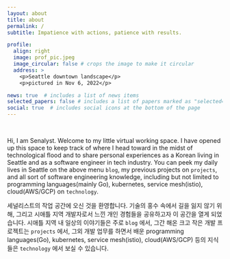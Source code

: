 ```yaml
---
layout: about
title: about
permalink: /
subtitle: Impatience with actions, patience with results.

profile:
  align: right
  image: prof_pic.jpeg
  image_circular: false # crops the image to make it circular
  address: >
    <p>Seattle downtown landscape</p>
    <p>pictured in Nov 6, 2022</p>

news: true  # includes a list of news items
selected_papers: false # includes a list of papers marked as "selected={true}"
social: true  # includes social icons at the bottom of the page
---
```


<br>

Hi, I am Senalyst. Welcome to my little virtual working space. I have opened up this space to keep track of where I head toward in the midst of technological flood and to share personal experiences as a Korean living in Seattle and as a software engineer in tech industry. You can peek my daily lives in Seattle on the above menu `blog`, my previous projects on `projects`, and all sort of software engineering knowledge, including but not limited to programming languages(mainly Go), kubernetes, service mesh(istio), cloud(AWS/GCP) on `technology`.

세널리스트의 작업 공간에 오신 것을 환영합니다. 기술의 홍수 속에서 길을 잃지 않기 위해, 그리고 시애틀 지역 개발자로서 느낀 개인 경험들을 공유하고자 이 공간을 열게 되었습니다. 시애틀 지역 내 일상의 이야기들은 주로 `blog` 에서, 그간 해온 크고 작은 개발 프로젝트는 `projects` 에서, 그외 개발 업무를 하면서 배운 programming languages(Go), kubernetes, service mesh(istio), cloud(AWS/GCP) 등의 지식들은 `technology` 에서 보실 수 있습니다.

<!-- Write your biography here. Tell the world about yourself. Link to your favorite [subreddit](http://reddit.com). You can put a picture in, too. The code is already in, just name your picture `prof_pic.jpg` and put it in the `img/` folder. -->

<!-- Put your address / P.O. box / other info right below your picture. You can also disable any these elements by editing `profile` property of the YAML header of your `_pages/about.md`. Edit `_bibliography/papers.bib` and Jekyll will render your [publications page](/al-folio/publications/) automatically. -->

<!-- Link to your social media connections, too. This theme is set up to use [Font Awesome icons](http://fortawesome.github.io/Font-Awesome/) and [Academicons](https://jpswalsh.github.io/academicons/), like the ones below. Add your Facebook, Twitter, LinkedIn, Google Scholar, or just disable all of them. -->
